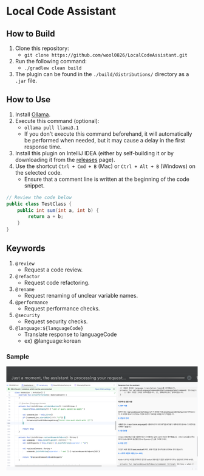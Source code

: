 # Local Code Assistant

## How to Build

1. Clone this repository:
   - `git clone https://github.com/wool0826/LocalCodeAssistant.git`
2. Run the following command:
   - `./gradlew clean build`
3. The plugin can be found in the `./build/distributions/` directory as a `.jar` file.

## How to Use

1. Install [Ollama](https://ollama.com/).
2. Execute this command (optional):
   - `ollama pull llama3.1`
   - If you don't execute this command beforehand, it will automatically be performed when needed, but it may cause a delay in the first response time.
3. Install this plugin on IntelliJ IDEA (either by self-building it or by downloading it from the [releases](https://github.com/wool0826/LocalCodeAssistant/releases) page).
4. Use the shortcut `Ctrl + Cmd + B` (Mac) or `Ctrl + Alt + B` (Windows) on the selected code.
   - Ensure that a comment line is written at the beginning of the code snippet.

```java
// Review the code below
public class TestClass {
	public int sum(int a, int b) {
		return a + b;
	}
}
```

## Keywords

1. `@review`
    - Request a code review.
2. `@refactor`
    - Request code refactoring.
3. `@rename`
    - Request renaming of unclear variable names.
4. `@performance`
    - Request performance checks.
5. `@security`
    - Request security checks.
6. `@language:${languageCode}`
    - Translate response to languageCode
    - ex) @language:korean

### Sample

![loading.png](./doc/pics/loading.png)
![sample.png](./doc/pics/sample.png)
